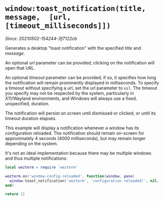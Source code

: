# `window:toast_notification(title, message,  [url, [timeout_milliseconds]])`

*Since: 20210502-154244-3f7122cb*

Generates a desktop "toast notification" with the specified *title* and *message*.

An optional *url* parameter can be provided; clicking on the notification will
open that URL.

An optional *timeout* parameter can be provided; if so, it specifies how long
the notification will remain prominently displayed in milliseconds.  To specify
a timeout without specifying a url, set the url parameter to `nil`.  The timeout
you specify may not be respected by the system, particularly in X11/Wayland
environments, and Windows will always use a fixed, unspecified, duration.

The notification will persist on screen until dismissed or clicked, or until its
timeout duration elapses.

This example will display a notification whenever a window has its configuration
reloaded.  The notification should remain on-screen for approximately 4 seconds
(4000 milliseconds), but may remain longer depending on the system.

It's not an ideal implementation because there may be multiple windows and thus
multiple notifications:

```lua
local wezterm = require 'wezterm'

wezterm.on('window-config-reloaded', function(window, pane)
  window:toast_notification('wezterm', 'configuration reloaded!', nil, 4000)
end)

return {}
```
